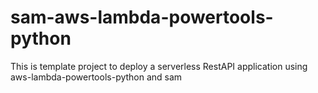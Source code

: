 # sam-aws-lambda-powertools-python
This is template project to deploy a serverless RestAPI application using aws-lambda-powertools-python and sam
